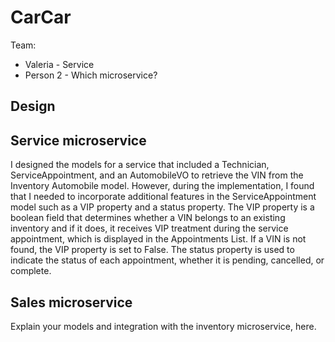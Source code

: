 # CarCar

Team:

* Valeria - Service
* Person 2 - Which microservice?

## Design



## Service microservice

I designed the models for a service that included a Technician, ServiceAppointment, and an AutomobileVO to retrieve the VIN from the Inventory Automobile model. However, during the implementation, I found that I needed to incorporate additional features in the ServiceAppointment model such as a VIP property and a status property. The VIP property is a boolean field that determines whether a VIN belongs to an existing inventory and if it does, it receives VIP treatment during the service appointment, which is displayed in the Appointments List. If a VIN is not found, the VIP property is set to False. The status property is used to indicate the status of each appointment, whether it is pending, cancelled, or complete.





## Sales microservice

Explain your models and integration with the inventory
microservice, here.
